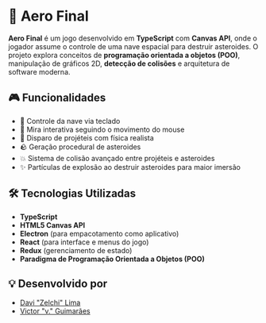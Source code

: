 # 🚀 Aero Final

**Aero Final** é um jogo desenvolvido em **TypeScript** com **Canvas API**, onde o jogador assume o controle de uma nave espacial para destruir asteroides. O projeto explora conceitos de **programação orientada a objetos (POO)**, manipulação de gráficos 2D, **detecção de colisões** e arquitetura de software moderna.

## 🎮 Funcionalidades

- 🚀 Controle da nave via teclado
- 🎯 Mira interativa seguindo o movimento do mouse
- 🔫 Disparo de projéteis com física realista
- 🪨 Geração procedural de asteroides
- 💥 Sistema de colisão avançado entre projéteis e asteroides
- ✨ Partículas de explosão ao destruir asteroides para maior imersão

## 🛠️ Tecnologias Utilizadas

- **TypeScript**
- **HTML5 Canvas API**
- **Electron** (para empacotamento como aplicativo)
- **React** (para interface e menus do jogo)
- **Redux** (gerenciamento de estado)
- **Paradigma de Programação Orientada a Objetos (POO)**

## 💡 Desenvolvido por

- [Davi "Zelchi" Lima](https://github.com/Zelchi)
- [Victor "v." Guimarães](https://github.com/victorguimaraesdev)

